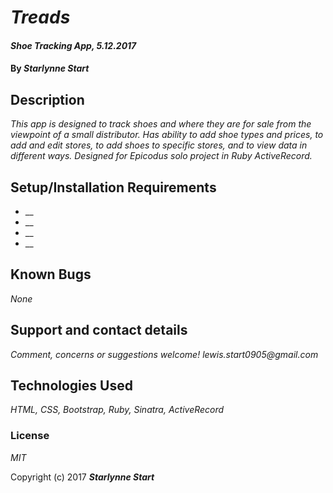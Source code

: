 # _Treads_

#### _Shoe Tracking App, 5.12.2017_

#### By _**Starlynne Start**_

## Description

_This app is designed to track shoes and where they are for sale from the viewpoint of a small distributor. Has ability to add shoe types and prices, to add and edit stores, to add shoes to specific stores, and to view data in different ways. Designed for Epicodus solo project in Ruby ActiveRecord._

## Setup/Installation Requirements

* __
* __
* __
* __

## Known Bugs

_None_

## Support and contact details

_Comment, concerns or suggestions welcome! lewis.start0905@gmail.com_

## Technologies Used

_HTML, CSS, Bootstrap, Ruby, Sinatra, ActiveRecord_

### License

*MIT*

Copyright (c) 2017 **_Starlynne Start_**
